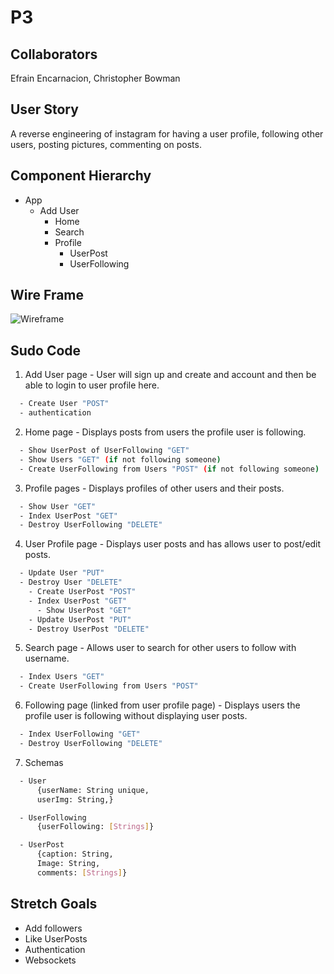 # P3

## Collaborators
Efrain Encarnacion, Christopher Bowman

## User Story
A reverse engineering of instagram for having a user profile, following other users, posting pictures, commenting on posts.

## Component Hierarchy
 - App
    - Add User
      - Home
      - Search
      - Profile
        - UserPost
        - UserFollowing


## Wire Frame
![Wireframe](https://imgur.com/iN8atQD.jpg)

## Sudo Code
1. Add User page - User will sign up and create and account and then be able to login to user profile here.
```bash
  - Create User "POST"
  - authentication
```
2. Home page - Displays posts from users the profile user is following.
```bash
  - Show UserPost of UserFollowing "GET"
  - Show Users "GET" (if not following someone)
  - Create UserFollowing from Users "POST" (if not following someone)
```
3. Profile pages - Displays profiles of other users and their posts.
```bash
  - Show User "GET"
  - Index UserPost "GET"
  - Destroy UserFollowing "DELETE"
```
4. User Profile page - Displays user posts and has allows user to post/edit posts.
```bash
  - Update User "PUT"
  - Destroy User "DELETE"
    - Create UserPost "POST"
    - Index UserPost "GET"
      - Show UserPost "GET"
    - Update UserPost "PUT"
    - Destroy UserPost "DELETE"
```
5. Search page - Allows user to search for other users to follow with username.
```bash
  - Index Users "GET"
  - Create UserFollowing from Users "POST"
```
6. Following page (linked from user profile page) - Displays users the profile user is following without displaying user posts.
```bash
  - Index UserFollowing "GET"
  - Destroy UserFollowing "DELETE"
```
7. Schemas
```bash
  - User
      {userName: String unique,
      userImg: String,}

  - UserFollowing 
      {userFollowing: [Strings]}

  - UserPost
      {caption: String,
      Image: String,
      comments: [Strings]}
```

## Stretch Goals
- Add followers
- Like UserPosts
- Authentication
- Websockets
